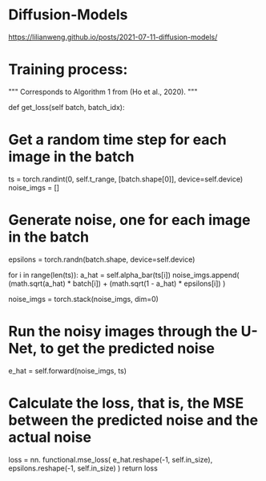 # Diffusion-Models
https://lilianweng.github.io/posts/2021-07-11-diffusion-models/



# Training process:
"""
Corresponds to Algorithm 1 from (Ho et al., 2020).
"""

def get_loss(self batch, batch_idx):

  # Get a random time step for each image in the batch
  ts = torch.randint(0, self.t_range, [batch.shape[0]], device=self.device)
  noise_imgs = []
  # Generate noise, one for each image in the batch
  epsilons = torch.randn(batch.shape, device=self.device)
  
  for i in range(len(ts)):
    a_hat = self.alpha_bar(ts[i])
    noise_imgs.append(
      (math.sqrt(a_hat) * batch[i]) + (math.sqrt(1 - a_hat) * epsilons[i])
    )
  
  noise_imgs = torch.stack(noise_imgs, dim=0)
  # Run the noisy images through the U-Net, to get the predicted noise
  e_hat = self.forward(noise_imgs, ts)
  
  # Calculate the loss, that is, the MSE between the predicted noise and the actual noise
  loss = nn. functional.mse_loss(
    e_hat.reshape(-1, self.in_size), epsilons.reshape(-1, self.in_size)
  )
  return loss
